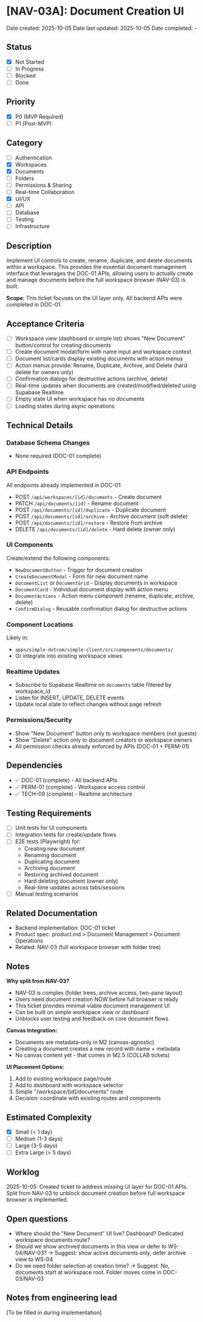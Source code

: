# [NAV-03A]: Document Creation UI

Date created: 2025-10-05
Date last updated: 2025-10-05
Date completed: -

## Status

- [x] Not Started
- [ ] In Progress
- [ ] Blocked
- [ ] Done

## Priority

- [x] P0 (MVP Required)
- [ ] P1 (Post-MVP)

## Category

- [ ] Authentication
- [x] Workspaces
- [x] Documents
- [ ] Folders
- [ ] Permissions & Sharing
- [ ] Real-time Collaboration
- [x] UI/UX
- [ ] API
- [ ] Database
- [ ] Testing
- [ ] Infrastructure

## Description

Implement UI controls to create, rename, duplicate, and delete documents within a workspace. This provides the essential document management interface that leverages the DOC-01 APIs, allowing users to actually create and manage documents before the full workspace browser (NAV-03) is built.

**Scope:** This ticket focuses on the UI layer only. All backend APIs were completed in DOC-01.

## Acceptance Criteria

- [ ] Workspace view (dashboard or simple list) shows "New Document" button/control for creating documents
- [ ] Create document modal/form with name input and workspace context
- [ ] Document list/cards display existing documents with action menus
- [ ] Action menus provide: Rename, Duplicate, Archive, and Delete (hard delete for owners only)
- [ ] Confirmation dialogs for destructive actions (archive, delete)
- [ ] Real-time updates when documents are created/modified/deleted using Supabase Realtime
- [ ] Empty state UI when workspace has no documents
- [ ] Loading states during async operations

## Technical Details

### Database Schema Changes

- None required (DOC-01 complete)

### API Endpoints

All endpoints already implemented in DOC-01:

- POST `/api/workspaces/[id]/documents` - Create document
- PATCH `/api/documents/[id]` - Rename document
- POST `/api/documents/[id]/duplicate` - Duplicate document
- POST `/api/documents/[id]/archive` - Archive document (soft delete)
- POST `/api/documents/[id]/restore` - Restore from archive
- DELETE `/api/documents/[id]/delete` - Hard delete (owner only)

### UI Components

Create/extend the following components:

- `NewDocumentButton` - Trigger for document creation
- `CreateDocumentModal` - Form for new document name
- `DocumentList` or `DocumentGrid` - Display documents in workspace
- `DocumentCard` - Individual document display with action menu
- `DocumentActions` - Action menu component (rename, duplicate, archive, delete)
- `ConfirmDialog` - Reusable confirmation dialog for destructive actions

### Component Locations

Likely in:

- `apps/simple-dotcom/simple-client/src/components/documents/`
- Or integrate into existing workspace views

### Realtime Updates

- Subscribe to Supabase Realtime on `documents` table filtered by workspace_id
- Listen for INSERT, UPDATE, DELETE events
- Update local state to reflect changes without page refresh

### Permissions/Security

- Show "New Document" button only to workspace members (not guests)
- Show "Delete" action only to document creators or workspace owners
- All permission checks already enforced by APIs (DOC-01 + PERM-01)

## Dependencies

- ✅ DOC-01 (complete) - All backend APIs
- ✅ PERM-01 (complete) - Workspace access control
- ✅ TECH-09 (complete) - Realtime architecture

## Testing Requirements

- [ ] Unit tests for UI components
- [ ] Integration tests for create/update flows
- [ ] E2E tests (Playwright) for:
  - Creating new document
  - Renaming document
  - Duplicating document
  - Archiving document
  - Restoring archived document
  - Hard deleting document (owner only)
  - Real-time updates across tabs/sessions
- [ ] Manual testing scenarios

## Related Documentation

- Backend implementation: DOC-01 ticket
- Product spec: product.md > Document Management > Document Operations
- Related: NAV-03 (full workspace browser with folder tree)

## Notes

**Why split from NAV-03?**

- NAV-03 is complex (folder trees, archive access, two-pane layout)
- Users need document creation NOW before full browser is ready
- This ticket provides minimal viable document management UI
- Can be built on simple workspace view or dashboard
- Unblocks user testing and feedback on core document flows

**Canvas Integration:**

- Documents are metadata-only in M2 (canvas-agnostic)
- Creating a document creates a new record with name + metadata
- No canvas content yet - that comes in M2.5 (COLLAB tickets)

**UI Placement Options:**

1. Add to existing workspace page/route
2. Add to dashboard with workspace selector
3. Simple "/workspace/[id]/documents" route
4. Decision: coordinate with existing routes and components

## Estimated Complexity

- [x] Small (< 1 day)
- [ ] Medium (1-3 days)
- [ ] Large (3-5 days)
- [ ] Extra Large (> 5 days)

## Worklog

2025-10-05: Created ticket to address missing UI layer for DOC-01 APIs. Split from NAV-03 to unblock document creation before full workspace browser is implemented.

## Open questions

- Where should the "New Document" UI live? Dashboard? Dedicated workspace documents route?
- Should we show archived documents in this view or defer to WS-04/NAV-03?
  → Suggest: show active documents only, defer archive view to WS-04
- Do we need folder selection at creation time?
  → Suggest: No, documents start at workspace root. Folder moves come in DOC-03/NAV-03

## Notes from engineering lead

[To be filled in during implementation]
